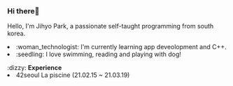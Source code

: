 ### Hi there👋
<p>
 </p>
Hello, I'm Jihyo Park, a passionate self-taught programming from south korea.
<p>
 </p>

<li> :woman_technologist: I'm currently learning app deveolopment and C++. 
<li> :seedling: I love swimming, reading and playing with dog!
<p>
  </p>
:dizzy: <b>Experience</b>
<li>42seoul La piscine (21.02.15 ~ 21.03.19)


  

